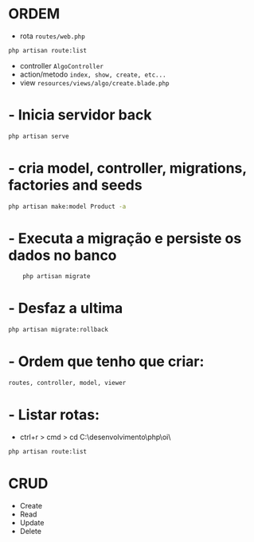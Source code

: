 # ORDEM

-   rota `routes/web.php`

```bash
php artisan route:list
```

-   controller `AlgoController`
-   action/metodo `index, show, create, etc...`
-   view `resources/views/algo/create.blade.php`

# - Inicia servidor back

```bash
php artisan serve
```

# - cria model, controller, migrations, factories and seeds

```bash
php artisan make:model Product -a
```

# - Executa a migração e persiste os dados no banco

```bash
    php artisan migrate
```

# - Desfaz a ultima

```bash
php artisan migrate:rollback
```

# - Ordem que tenho que criar:

```bash
routes, controller, model, viewer
```

# - Listar rotas:

-   ctrl+r > cmd > cd C:\desenvolvimento\php\oi\

```bash
php artisan route:list
```

# CRUD

-   Create
-   Read
-   Update
-   Delete
